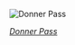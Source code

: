 
![Donner Pass](https://upload.wikimedia.org/wikipedia/commons/thumb/b/bd/Donner_Lake_as_seen_from_Donner_Pass.jpg/750px-Donner_Lake_as_seen_from_Donner_Pass.jpg)

*[Donner Pass](https://wikipedia.org/wiki/File:Donner_Lake_as_seen_from_Donner_Pass.jpg)*
